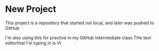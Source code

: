 # New Project

This project is a repository that started out local, and later was pushed to 
GitHub

I'm also using this for practive in my GitHub Intermediate class.THe text editorthat I'm typing in is VI.
